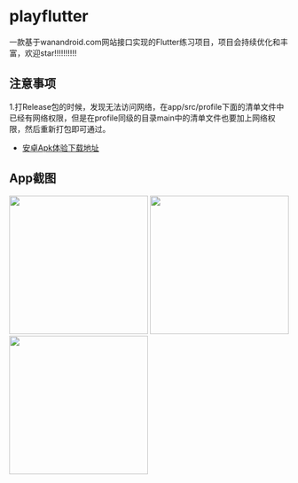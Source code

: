 # playflutter

一款基于wanandroid.com网站接口实现的Flutter练习项目，项目会持续优化和丰富，欢迎star!!!!!!!!!!

## 注意事项
1.打Release包的时候，发现无法访问网络，在app/src/profile下面的清单文件中已经有网络权限，但是在profile同级的目录main中的清单文件也要加上网络权限，然后重新打包即可通过。

- [安卓Apk体验下载地址](https://github.com/KM-BUG/playflutter/blob/master/android/app-release.apk)

## App截图
<image src="https://github.com/KM-BUG/playflutter/raw/master/images/home.png" width="250">
<image src="https://github.com/KM-BUG/playflutter/raw/master/images/system.png" width="250">
<image src="https://github.com/KM-BUG/playflutter/raw/master/images/wechat.png" width="250">
